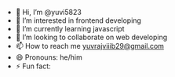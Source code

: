 - 👋 Hi, I’m @yuvi5823
- 👀 I’m interested in frontend developing
- 🌱 I’m currently learning javascript
- 💞️ I’m looking to collaborate on web developing
- 📫 How to reach me yuvrajviiib29@gmail.com
- 😄 Pronouns: he/him
- ⚡ Fun fact: 

<!---
yuvi5823/yuvi5823 is a ✨ special ✨ repository because its `README.md` (this file) appears on your GitHub profile.
You can click the Preview link to take a look at your changes.
--->
